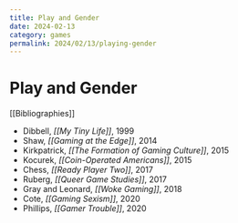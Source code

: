 ```yaml
---
title: Play and Gender
date: 2024-02-13
category: games
permalink: 2024/02/13/playing-gender
---
```


# Play and Gender

[[Bibliographies]]

* Dibbell, *[[My Tiny Life]]*, 1999
* Shaw, *[[Gaming at the Edge]]*, 2014
* Kirkpatrick, *[[The Formation of Gaming Culture]]*, 2015
* Kocurek, *[[Coin-Operated Americans]]*, 2015
* Chess, *[[Ready Player Two]]*, 2017
* Ruberg, *[[Queer Game Studies]]*, 2017
* Gray and Leonard, *[[Woke Gaming]]*, 2018
* Cote, *[[Gaming Sexism]]*, 2020
* Phillips, *[[Gamer Trouble]]*, 2020